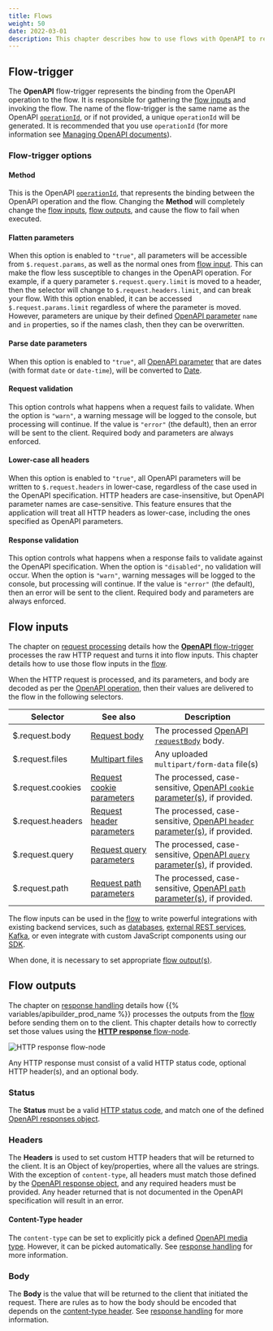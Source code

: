 ```yaml
---
title: Flows
weight: 50
date: 2022-03-01
description: This chapter describes how to use flows with OpenAPI to receive the HTTP inputs and create an effective HTTP response.
---
```


## Flow-trigger

The **OpenAPI** flow-trigger represents the binding from the OpenAPI operation to the flow. It is responsible for gathering the [flow inputs](#flow-inputs) and invoking the flow. The name of the flow-trigger is the same name as the OpenAPI [`operationId`](https://github.com/OAI/OpenAPI-Specification/blob/main/versions/3.0.0.md#fixed-fields-8), or if not provided, a unique `operationId` will be generated. It is recommended that you use `operationId` (for more information see [Managing OpenAPI documents](/docs/guide_openapi/writing_apidocs#use-operationid)).

### Flow-trigger options

#### Method

This is the OpenAPI [`operationId`](https://github.com/OAI/OpenAPI-Specification/blob/main/versions/3.0.0.md#fixed-fields-8), that represents the binding between the OpenAPI operation and the flow. Changing the **Method** will completely change the [flow inputs](#flow-inputs), [flow outputs](#flow-outputs), and cause the flow to fail when executed.

#### Flatten parameters

When this option is enabled to `"true"`, all parameters will be accessible from `$.request.params`, as well as the normal ones from [flow input](#flow-inputs). This can make the flow less susceptible to changes in the OpenAPI operation. For example, if a query parameter `$.request.query.limit` is moved to a header, then the selector will change to `$.request.headers.limit`, and can break your flow. With this option enabled, it can be accessed `$.request.params.limit` regardless of where the parameter is moved. However, parameters are unique by their defined [OpenAPI parameter](https://github.com/OAI/OpenAPI-Specification/blob/main/versions/3.0.0.md#parameterObject) `name` and `in` properties, so if the names clash, then they can be overwritten.

#### Parse date parameters

When this option is enabled to `"true"`, all [OpenAPI parameter](https://github.com/OAI/OpenAPI-Specification/blob/main/versions/3.0.0.md#parameterObject) that are dates (with format `date` or `date-time`), will be converted to [Date](https://developer.mozilla.org/en-US/docs/Web/JavaScript/Reference/Global_Objects/Date).

#### Request validation

This option controls what happens when a request fails to validate. When the option is `"warn"`, a warning message will be logged to the console, but processing will continue. If the value is `"error"` (the default), then an error will be sent to the client. Required body and parameters are always enforced.

#### Lower-case all headers

When this option is enabled to `"true"`, all OpenAPI parameters will be written to `$.request.headers` in lower-case, regardless of the case used in the OpenAPI specification. HTTP headers are case-insensitive, but OpenAPI parameter names are case-sensitive. This feature ensures that the application will treat all HTTP headers as lower-case, including the ones specified as OpenAPI parameters.

#### Response validation

This option controls what happens when a response fails to validate against the OpenAPI specification. When the option is `"disabled"`, no validation will occur. When the option is `"warn"`, warning messages will be logged to the console, but processing will continue. If the value is `"error"` (the default), then an error will be sent to the client. Required body and parameters are always enforced.

## Flow inputs

The chapter on [request processing](/docs/guide_openapi/request_handling) details how the [**OpenAPI** flow-trigger](#flow-trigger) processes the raw HTTP request and turns it into flow inputs. This chapter details how to use those flow inputs in the [flow](/docs/developer_guide/flows).

When the HTTP request is processed, and its parameters, and body are decoded as per the [OpenAPI operation](https://github.com/OAI/OpenAPI-Specification/blob/main/versions/3.0.0.md#operationObject), then their values are delivered to the flow in the following selectors.

| Selector | See also | Description |
| -------- | --- | ----------- |
| $.request.body | [Request body](/docs/guide_openapi/request_handling#request-body) | The processed [OpenAPI `requestBody`](https://github.com/OAI/OpenAPI-Specification/blob/main/versions/3.0.0.md#requestBodyObject) body. |
| $.request.files | [Multipart files](/docs/guide_openapi/request_handling#multipart-files) | Any uploaded `multipart/form-data` file(s) |
| $.request.cookies | [Request cookie parameters](/docs/guide_openapi/request_handling#request-cookie-parameters) | The processed, case-sensitive, [OpenAPI `cookie` parameter(s)](https://github.com/OAI/OpenAPI-Specification/blob/main/versions/3.0.0.md#parameterObject), if provided. |
| $.request.headers | [Request header parameters](/docs/guide_openapi/request_handling#request-header-parameters) | The processed, case-sensitive, [OpenAPI `header` parameter(s)](https://github.com/OAI/OpenAPI-Specification/blob/main/versions/3.0.0.md#parameterObject), if provided. |
| $.request.query | [Request query parameters](/docs/guide_openapi/request_handling#request-query-parameters) | The processed, case-sensitive, [OpenAPI `query` parameter(s)](https://github.com/OAI/OpenAPI-Specification/blob/main/versions/3.0.0.md#parameterObject), if provided. |
| $.request.path | [Request path parameters](/docs/guide_openapi/request_handling#request-path-parameters) | The processed, case-sensitive, [OpenAPI `path` parameter(s)](https://github.com/OAI/OpenAPI-Specification/blob/main/versions/3.0.0.md#parameterObject), if provided. |

The flow inputs can be used in the [flow](/docs/developer_guide/flows) to write powerful integrations with existing backend services, such as [databases](/docs/developer_guide/connectors), [external REST services](/docs/developer_guide/flows/flow_nodes/rest_flow_node), [Kafka](/docs/developer_guide/flows/flow_triggers/kafka_consumer_flow_trigger), or even integrate with custom JavaScript components using our [SDK](/docs/developer_guide/sdk).

When done, it is necessary to set appropriate [flow output(s)](#flow-outputs).

## Flow outputs

The chapter on [response handling](/docs/guide_openapi/response_handling) details how {{% variables/apibuilder_prod_name %}} processes the outputs from the [flow](/docs/developer_guide/flows) before sending them on to the client. This chapter details how to correctly set those values using the [**HTTP response** flow-node](/docs/developer_guide/flows/flow_nodes/http_response_flow_node).

![HTTP response flow-node](/Images/flow_node_http_response.png)

Any HTTP response must consist of a valid HTTP status code, optional HTTP header(s), and an optional body.

### Status

The **Status** must be a valid [HTTP status code](https://developer.mozilla.org/en-US/docs/Web/HTTP/Status), and match one of the defined [OpenAPI responses object](https://github.com/OAI/OpenAPI-Specification/blob/main/versions/3.0.0.md#responses-object).

### Headers

The **Headers** is used to set custom HTTP headers that will be returned to the client. It is an Object of key/properties, where all the values are strings. With the exception of `content-type`, all headers must match those defined by the [OpenAPI response object](https://github.com/OAI/OpenAPI-Specification/blob/main/versions/3.0.0.md#responseObject), and any required headers must be provided. Any header returned that is not documented in the OpenAPI specification will result in an error.

#### Content-Type header

The `content-type` can be set to explicitly pick a defined [OpenAPI media type](https://github.com/OAI/OpenAPI-Specification/blob/main/versions/3.0.0.md#mediaTypeObject). However, it can be picked automatically. See [response handling](/docs/guide_openapi/response_handling#content-type-header) for more information.

### Body

The **Body** is the value that will be returned to the client that initiated the request. There are rules as to how the body should be encoded that depends on the [content-type header](#content-type-header). See [response handling](/docs/guide_openapi/response_handling#body) for more information.
